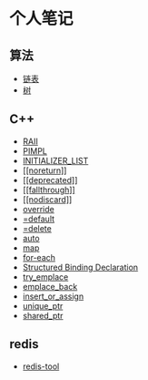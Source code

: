 # 个人笔记
## 算法
* [链表](./leetcode/list.md)
* [树](./leetcode/tree.md)

## C++
* [RAII](./c++/RAII.md)
* [PIMPL](./c++/impl.md)
* [INITIALIZER_LIST](./c++/initializer_list.md)
* [[[noreturn]]](./c++/noreturn.md)
* [[[deprecated]]](./c++/deprecated.md)
* [[[fallthrough]]](./c++/fallthrough.md)
* [[[nodiscard]]](./c++/nodiscard.md)
* [override](./c++/override.md)
* [=default](./c++/default.md)
* [=delete](./c++/delete.md)
* [auto](./c++/auto.md)
* [map](./c++/map.md)
* [for-each](./c++/for-each.md)
* [Structured Binding Declaration](./c++/StructuredBinding.md)
* [try_emplace](./c++/try_emplace.md)
* [emplace_back](./c++/emplace_back.md)
* [insert_or_assign](./c++/insert_or_assign.md)
* [unique_ptr](./c++/unuque_ptr.md)
* [shared_ptr](./c++/shared_ptr.md)

## redis
* [redis-tool](https://github.com/miracle-1991/redis-tool)
